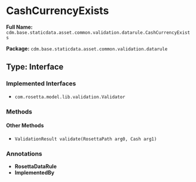 # CashCurrencyExists

**Full Name:** `cdm.base.staticdata.asset.common.validation.datarule.CashCurrencyExists`

**Package:** `cdm.base.staticdata.asset.common.validation.datarule`

## Type: Interface

### Implemented Interfaces

- `com.rosetta.model.lib.validation.Validator`

### Methods

#### Other Methods

- `ValidationResult validate(RosettaPath arg0, Cash arg1)`

### Annotations

- **RosettaDataRule**
- **ImplementedBy**

